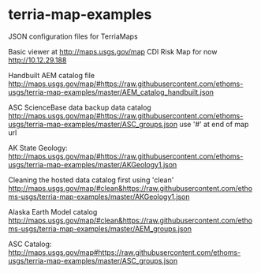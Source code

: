 # terria-map-examples
JSON configuration files for TerriaMaps

Basic viewer at http://maps.usgs.gov/map
CDI Risk Map for now http://10.12.29.188

Handbuilt AEM catalog file
http://maps.usgs.gov/map/#https://raw.githubusercontent.com/ethoms-usgs/terria-map-examples/master/AEM_catalog_handbuilt.json

ASC ScienceBase data backup data catalog
http://maps.usgs.gov/map/#https://raw.githubusercontent.com/ethoms-usgs/terria-map-examples/master/ASC_groups.json
use '#' at end of map url

AK State Geology:\
http://maps.usgs.gov/map/#https://raw.githubusercontent.com/ethoms-usgs/terria-map-examples/master/AKGeology1.json

Cleaning the hosted data catalog first using 'clean'\
http://maps.usgs.gov/map/#clean&https://raw.githubusercontent.com/ethoms-usgs/terria-map-examples/master/AKGeology1.json

Alaska Earth Model catalog\
http://maps.usgs.gov/map/#clean&https://raw.githubusercontent.com/ethoms-usgs/terria-map-examples/master/AEM_groups.json

ASC Catalog:
http://maps.usgs.gov/map#https://raw.githubusercontent.com/ethoms-usgs/terria-map-examples/master/ASC_groups.json
